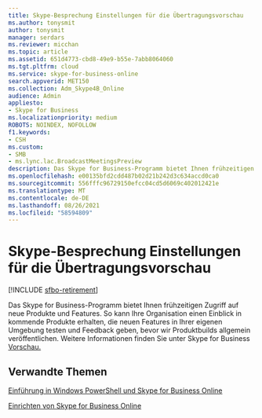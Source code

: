 ```yaml
---
title: Skype-Besprechung Einstellungen für die Übertragungsvorschau
ms.author: tonysmit
author: tonysmit
manager: serdars
ms.reviewer: micchan
ms.topic: article
ms.assetid: 651d4773-cbd8-49e9-b55e-7abb8064060
ms.tgt.pltfrm: cloud
ms.service: skype-for-business-online
search.appverid: MET150
ms.collection: Adm_Skype4B_Online
audience: Admin
appliesto:
- Skype for Business
ms.localizationpriority: medium
ROBOTS: NOINDEX, NOFOLLOW
f1.keywords:
- CSH
ms.custom:
- SMB
- ms.lync.lac.BroadcastMeetingsPreview
description: Das Skype for Business-Programm bietet Ihnen frühzeitigen Zugriff auf neue Produkte und Features. So kann Ihre Organisation einen Einblick in kommende Produkte erhalten, die neuen Features in Ihrer eigenen Umgebung testen und Feedback geben, bevor wir Produktbuilds allgemein veröffentlichen. Weitere Informationen finden Sie unter Skype for Business Vorschau.
ms.openlocfilehash: e00135bfd2cdd487b02d21b242d3c634accd0ca0
ms.sourcegitcommit: 556fffc96729150efcc04cd5d6069c402012421e
ms.translationtype: MT
ms.contentlocale: de-DE
ms.lasthandoff: 08/26/2021
ms.locfileid: "58594809"
---
```

# <a name="skype-meeting-broadcast-preview-settings"></a>Skype-Besprechung Einstellungen für die Übertragungsvorschau

[!INCLUDE [sfbo-retirement](../../Hub/includes/sfbo-retirement.md)]

Das Skype for Business-Programm bietet Ihnen frühzeitigen Zugriff auf neue Produkte und Features. So kann Ihre Organisation einen Einblick in kommende Produkte erhalten, die neuen Features in Ihrer eigenen Umgebung testen und Feedback geben, bevor wir Produktbuilds allgemein veröffentlichen. Weitere Informationen finden Sie unter Skype for Business [Vorschau.](https://www.skypepreview.com/)

## <a name="related-topics"></a>Verwandte Themen
[Einführung in Windows PowerShell und Skype for Business Online](../set-up-your-computer-for-windows-powershell/set-up-your-computer-for-windows-powershell.md)
  
[Einrichten von Skype for Business Online](../set-up-skype-for-business-online/set-up-skype-for-business-online.md)

  
